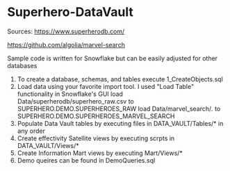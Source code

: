 # Superhero-DataVault

Sources:
https://www.superherodb.com/

https://github.com/algolia/marvel-search

Sample code is written for Snowflake but can be easily adjusted for other databases
1. To create a database, schemas, and tables execute 1_CreateObjects.sql
2. Load data using your favorite import tool. I used "Load Table" functionality in Snowflake's GUI
    load Data/superherodb/superhero_raw.csv to  SUPERHERO.DEMO.SUPERHEROES_RAW
    load Data/marvel_search/*.* to SUPERHERO.DEMO.SUPERHEROES_MARVEL_SEARCH
3. Populate Data Vault tables by executing files in DATA_VAULT/Tables/* in any order
4. Create effectivity Satellite views by executing scrpts in DATA_VAULT/Views/*
5. Create Information Mart views by executing Mart/Views/*
6. Demo queires can be found in DemoQueries.sql

